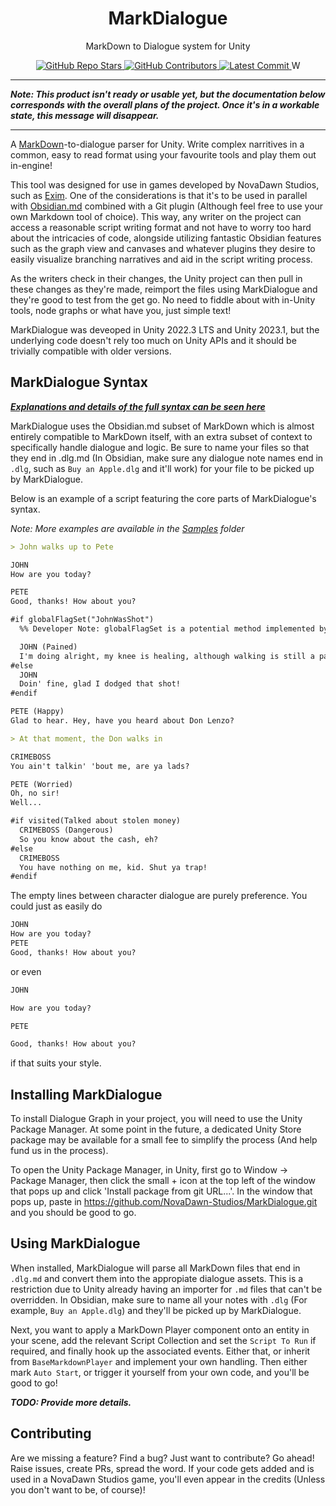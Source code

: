 <h1 align="center">MarkDialogue</h1>
<p align="center">MarkDown to Dialogue system for Unity</p>

<p align="center">
 <a href="https://github.com/NovaDawn-Studios/MarkDialogue/stargazers">
  <img src="https://img.shields.io/github/stars/NovaDawn-Studios/MarkDialogue?color=FFD700" alt="GitHub Repo Stars" />
 </a>
 <a href="https://github.com/NovaDawn-Studios/MarkDialogue/graphs/contributors">
  <img src="https://img.shields.io/github/contributors-anon/NovaDawn-Studios/MarkDialogue?color=009a00" alt="GitHub Contributors" />
 </a>
 <a href="https://github.com/NovaDawn-Studios/MarkDialogue/commits/main">
  <img src="https://img.shields.io/github/last-commit/NovaDawn-Studios/MarkDialogue" alt="Latest Commit" />
 </a>W
</p>

----

**_Note: This product isn't ready or usable yet, but the documentation below corresponds with the overall plans of the project. Once it's in a workable state, this message will disappear._**

----

A [MarkDown](https://daringfireball.net/projects/markdown/)-to-dialogue parser for Unity. Write complex narritives in a common, easy to read format using your favourite tools and play them out in-engine!

This tool was designed for use in games developed by NovaDawn Studios, such as [Exim](https://exim.novadawnstudios.co.uk/). One of the considerations is that it's to be used in parallel with [Obsidian.md](https://obsidian.md/) combined with a Git plugin (Although feel free to use your own Markdown tool of choice). This way, any writer on the project can access a reasonable script writing format and not have to worry too hard about the intricacies of code, alongside utilizing fantastic Obsidian features such as the graph view and canvases and whatever plugins they desire to easily visualize branching narratives and aid in the script writing process. 

As the writers check in their changes, the Unity project can then pull in these changes as they're made, reimport the files using MarkDialogue and they're good to test from the get go. No need to fiddle about with in-Unity tools, node graphs or what have you, just simple text!

MarkDialogue was deveoped in Unity 2022.3 LTS and Unity 2023.1, but the underlying code doesn't rely too much on Unity APIs and it should be trivially compatible with older versions.

## MarkDialogue Syntax

**_[Explanations and details of the full syntax can be seen here](Documentation~/syntax.md)_**


MarkDialogue uses the Obsidian.md subset of MarkDown which is almost entirely compatible to MarkDown itself, with an extra subset of context to specifically handle dialogue and logic. Be sure to name your files so that they end in .dlg.md (In Obsidian, make sure any dialogue note names end in `.dlg`, such as `Buy an Apple.dlg` and it'll work) for your file to be picked up by MarkDialogue. 

Below is an example of a script featuring the core parts of MarkDialogue's syntax.

_Note: More examples are available in the [Samples](https://github.com/NovaDawn-Studios/MarkDialogue/tree/main/Samples~) folder_

```md
> John walks up to Pete

JOHN
How are you today?

PETE
Good, thanks! How about you?

#if globalFlagSet("JohnWasShot") 
  %% Developer Note: globalFlagSet is a potential method implemented by the game, not MarkDialogue. %%

  JOHN (Pained)
  I'm doing alright, my knee is healing, although walking is still a pain.
#else
  JOHN
  Doin' fine, glad I dodged that shot!
#endif

PETE (Happy)
Glad to hear. Hey, have you heard about Don Lenzo?

> At that moment, the Don walks in

CRIMEBOSS
You ain't talkin' 'bout me, are ya lads?

PETE (Worried)
Oh, no sir!
Well...

#if visited(Talked about stolen money)
  CRIMEBOSS (Dangerous)
  So you know about the cash, eh?
#else
  CRIMEBOSS
  You have nothing on me, kid. Shut ya trap!
#endif
```

The empty lines between character dialogue are purely preference. You could just as easily do

```md
JOHN
How are you today?
PETE
Good, thanks! How about you?
```

or even

```md
JOHN

How are you today?

PETE

Good, thanks! How about you?
```

if that suits your style.

## Installing MarkDialogue

To install Dialogue Graph in your project, you will need to use the Unity Package Manager. At some point in the future, a dedicated Unity Store package may be available for a small fee to simplify the process (And help fund us in the process).

To open the Unity Package Manager, in Unity, first go to Window -> Package Manager, then click the small + icon at the top left of the window that pops up and click 'Install package from git URL...'. In the window that pops up, paste in https://github.com/NovaDawn-Studios/MarkDialogue.git and you should be good to go.

## Using MarkDialogue

When installed, MarkDialogue will parse all MarkDown files that end in `.dlg.md` and convert them into the appropiate dialogue assets. This is a restriction due to Unity already having an importer for `.md` files that can't be overridden. In Obsidian, make sure to name all your notes with `.dlg` (For example, `Buy an Apple.dlg`) and they'll be picked up by MarkDialogue.

Next, you want to apply a MarkDown Player component onto an entity in your scene, add the relevant Script Collection and set the `Script To Run` if required, and finally hook up the associated events. Either that, or inherit from `BaseMarkdownPlayer` and implement your own handling. Then either mark `Auto Start`, or trigger it yourself from your own code, and you'll be good to go!

**_TODO: Provide more details._**

## Contributing

Are we missing a feature? Find a bug? Just want to contribute? Go ahead! Raise issues, create PRs, spread the word. If your code gets added and is used in a NovaDawn Studios game, you'll even appear in the credits (Unless you don't want to be, of course)!
